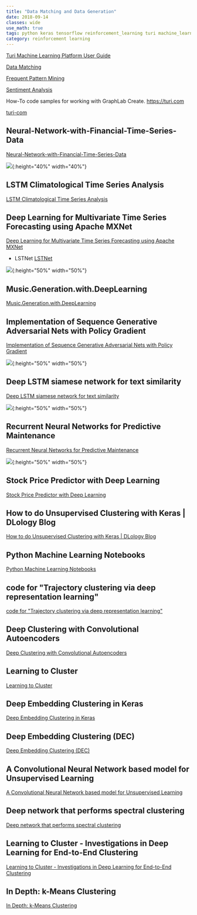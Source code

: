 ```yaml
---
title: "Data Matching and Data Generation"
date: 2018-09-14
classes: wide
use_math: true
tags: python keras tensorflow reinforcement_learning turi machine_learning platform matching 
category: reinforcement learning
---
```


[Turi Machine Learning Platform User Guide](https://turi.com/learn/userguide/index.html)

[Data Matching](https://turi.com/learn/userguide/data_matching/introduction.html)

[Frequent Pattern Mining](https://turi.com/learn/userguide/pattern_mining/frequent-pattern-mining.html)

[Sentiment Analysis](https://turi.com/learn/userguide/sentiment_analysis/sentiment-analysis.html)

How-To code samples for working with GraphLab Create. https://turi.com

[turi-com](https://github.com/turi-code/how-to)

## Neural-Network-with-Financial-Time-Series-Data  
[Neural-Network-with-Financial-Time-Series-Data](https://github.com/BenjiKCF/Neural-Network-with-Financial-Time-Series-Data)

![](https://github.com/BenjiKCF/Neural-Network-with-Financial-Time-Series-Data/raw/master/Photos/20170510result.png){:height="40%" width="40%"}

## LSTM Climatological Time Series Analysis  
[LSTM Climatological Time Series Analysis](https://github.com/danielefranceschi/lstm-climatological-time-series)

## Deep Learning for Multivariate Time Series Forecasting using Apache MXNet
[Deep Learning for Multivariate Time Series Forecasting using Apache MXNet](https://opringle.github.io/2018/01/05/deep_learning_multivariate_ts.html)

- LSTNet
[LSTNet](https://github.com/opringle/multivariate_time_series_forecasting)  

![](https://opringle.github.io/images/model_architecture.png){:height="50%" width="50%"}

## Music.Generation.with.DeepLearning
[Music.Generation.with.DeepLearning](https://github.com/laventura/Music.Generation.with.DeepLearning/blob/master/Music-Lyrics-Char-RNN.ipynb)

## Implementation of Sequence Generative Adversarial Nets with Policy Gradient 
[Implementation of Sequence Generative Adversarial Nets with Policy Gradient ](https://github.com/LantaoYu/SeqGAN)

![](https://github.com/LantaoYu/SeqGAN/raw/master/figures/seqgan.png){:height="50%" width="50%"}

## Deep LSTM siamese network for text similarity
[Deep LSTM siamese network for text similarity](https://github.com/dhwajraj/deep-siamese-text-similarity)

![](https://cloud.githubusercontent.com/assets/9861437/20479454/405a1aea-b004-11e6-8a27-7bb05cf0a002.png){:height="50%" width="50%"}

## Recurrent Neural Networks for Predictive Maintenance
[Recurrent Neural Networks for Predictive Maintenance](https://github.com/umbertogriffo/Predictive-Maintenance-using-LSTM)

![](https://github.com/umbertogriffo/Predictive-Maintenance-using-LSTM/raw/master/Output/datasetSample.png){:height="50%" width="50%"}

## Stock Price Predictor with Deep Learning 
[Stock Price Predictor with Deep Learning ](https://github.com/yhagio/stock_price_predictor)


## How to do Unsupervised Clustering with Keras | DLology Blog
[How to do Unsupervised Clustering with Keras | DLology Blog](https://github.com/Tony607/Keras_Deep_Clustering)

## Python Machine Learning Notebooks
[Python Machine Learning Notebooks](https://github.com/tirthajyoti/PythonMachineLearning)

## code for "Trajectory clustering via deep representation learning" 
[code for "Trajectory clustering via deep representation learning" ](https://github.com/yaodi833/trajectory2vec)

## Deep Clustering with Convolutional Autoencoders
[Deep Clustering with Convolutional Autoencoders](https://xifengguo.github.io/papers/ICONIP17-DCEC.pdf)

## Learning to Cluster
[Learning to Cluster](https://mlatgt.blog/2018/04/29/learning-to-cluster/)

## Deep Embedding Clustering in Keras 
[Deep Embedding Clustering in Keras ](https://github.com/fferroni/DEC-Keras)

## Deep Embedding Clustering (DEC)
[Deep Embedding Clustering (DEC)](https://github.com/XifengGuo/DEC-keras)

##  A Convolutional Neural Network based model for Unsupervised Learning 
[ A Convolutional Neural Network based model for Unsupervised Learning ](https://github.com/cravisjan97/Deep-Clustering)

## Deep network that performs spectral clustering 
[Deep network that performs spectral clustering ](https://github.com/KlugerLab/SpectralNet)

## Learning to Cluster - Investigations in Deep Learning for End-to-End Clustering
[Learning to Cluster - Investigations in Deep Learning for End-to-End Clustering](https://github.com/kutoga/learning2cluster)

## In Depth: k-Means Clustering
[In Depth: k-Means Clustering](https://jakevdp.github.io/PythonDataScienceHandbook/05.11-k-means.html)










